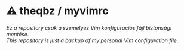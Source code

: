 # :warning: theqbz / myvimrc

###### Ez a repository csak a személyes Vim konfigurációs fájl biztonsági mentése.<br>This repository is just a backup of my personal Vim configuration file.
